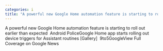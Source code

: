 ```yaml
---
categories: i
title: "A powerful new Google Home automation feature is starting to roll out earlier than expected  Android Police"
---
```

A powerful new Google Home automation feature is starting to roll out earlier than expected&nbsp;&nbsp;Android PoliceGoogle Home app starts rolling out device triggers for Assistant routines [Gallery]&nbsp;&nbsp;9to5GoogleView Full Coverage on Google News